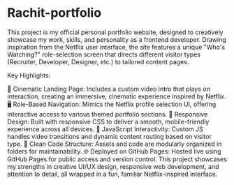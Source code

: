 # Rachit-portfolio
This project is my official personal portfolio website, designed to creatively showcase my work, skills, and personality as a frontend developer. Drawing inspiration from the Netflix user interface, the site features a unique "Who's Watching?" role-selection screen that directs different visitor types (Recruiter, Developer, Designer, etc.) to tailored content pages.

Key Highlights:

🎥 Cinematic Landing Page: Includes a custom video intro that plays on interaction, creating an immersive, cinematic experience inspired by Netflix.
🖥️ Role-Based Navigation: Mimics the Netflix profile selection UI, offering interactive access to various themed portfolio sections.
📱 Responsive Design: Built with responsive CSS to deliver a smooth, mobile-friendly experience across all devices.
🧠 JavaScript Interactivity: Custom JS handles video transitions and dynamic content routing based on visitor type.
📂 Clean Code Structure: Assets and code are modularly organized in folders for maintainability.
🌐 Deployed on GitHub Pages: Hosted live using GitHub Pages for public access and version control.
This project showcases my strengths in creative UI/UX design, responsive web development, and attention to detail, all wrapped in a fun, familiar Netflix-inspired interface.
